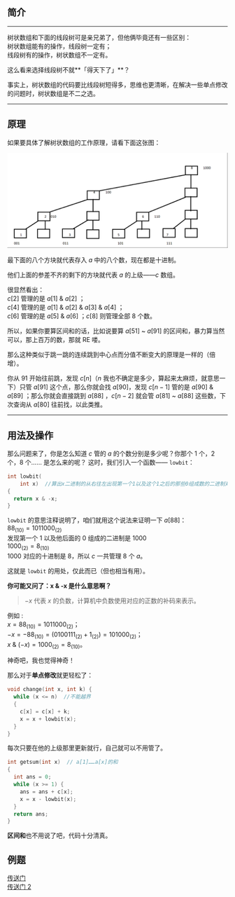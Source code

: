 ## 简介

* * *

树状数组和下面的线段树可是亲兄弟了，但他俩毕竟还有一些区别：<br>
树状数组能有的操作，线段树一定有；<br>
线段树有的操作，树状数组不一定有。

这么看来选择线段树不就**「得天下了」**？

事实上，树状数组的代码要比线段树短得多，思维也更清晰，在解决一些单点修改的问题时，树状数组是不二之选。

* * *

## 原理

如果要具体了解树状数组的工作原理，请看下面这张图：

![](./images/bit1.png)

最下面的八个方块就代表存入 $a$ 中的八个数，现在都是十进制。

他们上面的参差不齐的剩下的方块就代表 $a$ 的上级——$c$ 数组。

很显然看出：<br>
$c[2]$ 管理的是 $a[1]$ & $a[2]$ ；<br>
$c[4]$ 管理的是 $a[1]$ & $a[2]$ & $a[3]$ & $a[4]$ ；<br>
$c[6]$ 管理的是 $a[5]$ & $a[6]$ ；$c[8]$ 则管理全部 $8$ 个数。

所以，如果你要算区间和的话，比如说要算 $a[51]$ ~ $a[91]$ 的区间和，暴力算当然可以，那上百万的数，那就 RE 喽。

那么这种类似于跳一跳的连续跳到中心点而分值不断变大的原理是一样的（倍增）。

你从 $91$ 开始往前跳，发现 $c[n]$（$n$ 我也不确定是多少，算起来太麻烦，就意思一下）只管 $a[91]$ 这个点，那么你就会找 $a[90]$，发现 $c[n - 1]$ 管的是 $a[90]$ & $a[89]$ ；那么你就会直接跳到 $a[88]$ ，$c[n - 2]$ 就会管 $a[81]$ ~ $a[88]$ 这些数，下次查询从 $a[80]$ 往前找，以此类推。

* * *

## 用法及操作

那么问题来了，你是怎么知道 $c$ 管的 $a$ 的个数分别是多少呢？你那个 $1$ 个，$2$ 个，$8$ 个…… 是怎么来的呢？
这时，我们引入一个函数—— `lowbit`：

```cpp
int lowbit(
    int x)  //算出x二进制的从右往左出现第一个1以及这个1之后的那些0组成数的二进制对应的十进制的数
{
  return x & -x;
}
```

`lowbit` 的意思注释说明了，咱们就用这个说法来证明一下 $a[88]$：<br>
$88_{(10)}=1011000_{(2)}$<br>
发现第一个 $1$ 以及他后面的 $0$ 组成的二进制是 $1000$<br>
$1000_{(2)} = 8_{(10)}$<br>
$1000$ 对应的十进制是 $8$，所以 $c$ 一共管理 $8$ 个 $a$。

这就是 `lowbit` 的用处，仅此而已（但也相当有用）。

**你可能又问了：x & -x 是什么意思啊？**

> $-x$ 代表 $x$ 的负数，计算机中负数使用对应的正数的补码来表示。

例如 :<br>
$x =88_{(10)}=1011000_{(2)}$；<br>
$-x = -88_{(10)} = (0100111_{(2)} + 1_{(2)}) =101000_{(2)}$；<br>
$x\ \& \ (-x) = 1000_{(2)} = 8_{(10)}$。

神奇吧，我也觉得神奇！

那么对于**单点修改**就更轻松了：

```cpp
void change(int x, int k) {
  while (x <= n)  //不能越界
  {
    c[x] = c[x] + k;
    x = x + lowbit(x);
  }
}
```

每次只要在他的上级那里更新就行，自己就可以不用管了。

```cpp
int getsum(int x)  // a[1]……a[x]的和
{
  int ans = 0;
  while (x >= 1) {
    ans = ans + c[x];
    x = x - lowbit(x);
  }
  return ans;
}
```

**区间和**也不用说了吧，代码十分清真。

## 例题

[传送门](https://www.luogu.org/problemnew/show/P3374)<br>
[传送门 2](https://www.luogu.org/problemnew/show/P3368)
